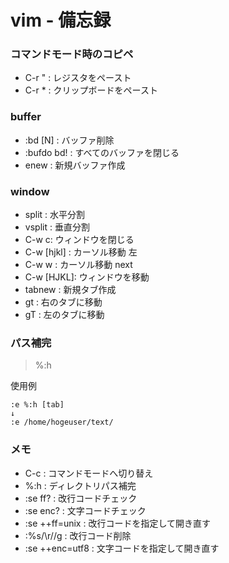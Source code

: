 # vim - 備忘録


### コマンドモード時のコピペ

* C-r " : レジスタをペースト
* C-r * : クリップボードをペースト


### buffer

* :bd [N] : バッファ削除
* :bufdo bd! : すべてのバッファを閉じる
* enew : 新規バッファ作成

### window

* split : 水平分割
* vsplit : 垂直分割
* C-w c: ウィンドウを閉じる
* C-w [hjkl] : カーソル移動 左
* C-w w : カーソル移動 next
* C-w [HJKL]: ウィンドウを移動
* tabnew : 新規タブ作成
* gt : 右のタブに移動
* gT : 左のタブに移動

### パス補完

> %:h

使用例

```
:e %:h [tab]
↓
:e /home/hogeuser/text/
```
### メモ


* C-c : コマンドモードへ切り替え
* %:h : ディレクトリパス補完
* :se ff? : 改行コードチェック
* :se enc? : 文字コードチェック
* :se ++ff=unix : 改行コードを指定して開き直す
* :%s/\r//g : 改行コード削除
* :se ++enc=utf8 : 文字コードを指定して開き直す

